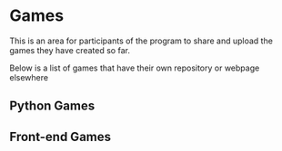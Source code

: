# Games

This is an area for participants of the program to share and upload the games they have created so far.

Below is a list of games that have their own repository or webpage elsewhere

## Python Games

## Front-end Games




